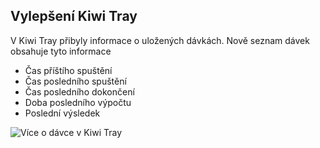 ﻿---
categories: [kiwi]
layout: kiwi
---

## Vylepšení Kiwi Tray
V Kiwi Tray přibyly informace o uložených dávkách. Nově seznam dávek obsahuje tyto informace

<ul><li>Čas příštího spuštění</li>
<li>Čas posledního spuštění</li>
<li>Čas posledního dokončení</li>
<li>Doba posledního výpočtu </li>
<li>Poslední výsledek</li></ul>

![Více o dávce v Kiwi Tray]({{site.url}}/data/kiwitraypimpedup.png "Více o dávce v Kiwi Tray")




